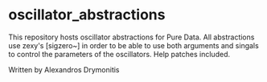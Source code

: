 # oscillator_abstractions

This repository hosts oscillator abstractions for Pure Data. All abstractions use zexy's [sigzero~] in order to be able to use both arguments and singals to control the parameters of the oscillators. Help patches included.

Written by Alexandros Drymonitis
